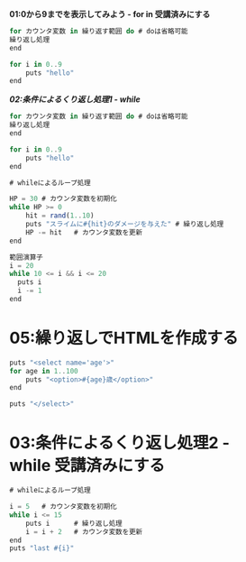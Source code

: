 ****01:0から9までを表示してみよう - for in 受講済みにする****

```jsx
for カウンタ変数 in 繰り返す範囲 do # doは省略可能
繰り返し処理
end

for i in 0..9
    puts "hello"
end
```

***02:条件によるくり返し処理1 - while***

```jsx
for カウンタ変数 in 繰り返す範囲 do # doは省略可能
繰り返し処理
end

for i in 0..9
    puts "hello"
end
```

```jsx
# whileによるループ処理

HP = 30	# カウンタ変数を初期化
while HP >= 0
    hit = rand(1..10)
    puts "スライムに#{hit}のダメージを与えた"	# 繰り返し処理
    HP -= hit	# カウンタ変数を更新
end
```

```jsx
範囲演算子
i = 20
while 10 <= i && i <= 20
  puts i
  i -= 1
end
```

# ****05:繰り返しでHTMLを作成する****

```jsx
puts "<select name='age'>"
for age in 1..100
    puts "<option>#{age}歳</option>"
end

puts "</select>"
```

# ****03:条件によるくり返し処理2 - while 受講済みにする****

```jsx
# whileによるループ処理

i = 5	# カウンタ変数を初期化
while i <= 15
    puts i		# 繰り返し処理
    i = i + 2	# カウンタ変数を更新
end
puts "last #{i}"
```
